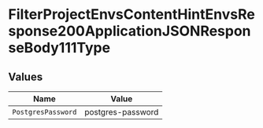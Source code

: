 # FilterProjectEnvsContentHintEnvsResponse200ApplicationJSONResponseBody111Type


## Values

| Name               | Value              |
| ------------------ | ------------------ |
| `PostgresPassword` | postgres-password  |